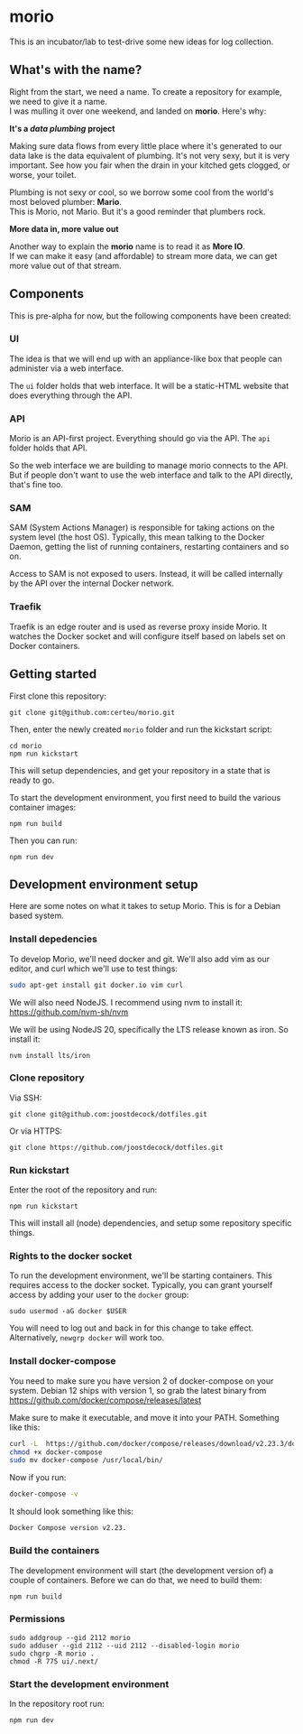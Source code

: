 # morio

This is an incubator/lab to test-drive some new ideas for log collection.

## What's with the name?

Right from the start, we need a name. To create a repository for example, we
need to give it a name.  
I was mulling it over one weekend, and landed on **morio**. Here's why:

**It's a _data plumbing_ project**

Making sure data flows from every little place where it's generated to our data lake is the data equivalent of plumbing.
It's not very sexy, but it is very important. See how you fair when the drain in your kitched gets clogged, or worse, your toilet.

Plumbing is not sexy or cool, so we borrow some cool from the world's most beloved plumber: **Mario**.  
This is Morio, not Mario. But it's a good reminder that plumbers rock.

**More data in, more value out**

Another way to explain the **morio** name is to read it as **More IO**.  
If we can make it easy (and affordable) to stream more data, we can get more value out of that stream.

## Components

This is pre-alpha for now, but the following components have been created:

### UI

The idea is that we will end up with an appliance-like box that people can administer via a web interface.

The `ui` folder holds that web interface. It will be a static-HTML website that does everything through the API.

### API

Morio is an API-first project. Everything should go via the API. The `api` folder holds that API.

So the web interface we are building to manage morio connects to the API.
But if people don't want to use the web interface and talk to the API directly, that's fine too.

### SAM

SAM (System Actions Manager) is responsible for taking actions on the system level (the host OS).
Typically, this mean talking to the Docker Daemon, getting the list of running containers,
restarting containers and so on.

Access to SAM is not exposed to users. Instead, it will be called internally by the API
over the internal Docker network.

### Traefik

Traefik is an edge router and is used as reverse proxy inside Morio.
It watches the Docker socket and will configure itself based on labels set on Docker containers.

## Getting started

First clone this repository:

```
git clone git@github.com:certeu/morio.git
```

Then, enter the newly created `morio` folder and run the kickstart script:

```
cd morio
npm run kickstart
```

This will setup dependencies, and get your repository in a state that is ready to go.

To start the development environment, you first need to build the various container images:

```
npm run build
```

Then you can run:

```
npm run dev
```

## Development environment setup

Here are some notes on what it takes to setup Morio. This is for a Debian based system.

### Install depedencies

To develop Morio, we'll need docker and git.
We'll also add vim as our editor, and curl which we'll use to test things:

```sh
sudo apt-get install git docker.io vim curl
```

We will also need NodeJS. I recommend using nvm to install it: https://github.com/nvm-sh/nvm

We will be using NodeJS 20, specifically the LTS release known as iron. So install it:

```
nvm install lts/iron
```

### Clone repository

Via SSH:

```
git clone git@github.com:joostdecock/dotfiles.git
```

Or via HTTPS:

```
git clone https://github.com/joostdecock/dotfiles.git
```

### Run kickstart

Enter the root of the repository and run:

```
npm run kickstart
```

This will install all (node) dependencies, and setup some repository specific things.

### Rights to the docker socket

To run the development environment, we'll be starting containers. This requires access to the docker socket.
Typically, you can grant yourself access by adding your user to the `docker` group:

```
sudo usermod -aG docker $USER
```

You will need to log out and back in for this change to take effect.
Alternatively, `newgrp docker` will work too.

### Install docker-compose

You need to make sure you have version 2 of docker-compose on your system.
Debian 12 ships with version 1, so grab the latest binary from https://github.com/docker/compose/releases/latest

Make sure to make it executable, and move it into your PATH. Something like this:

```sh
curl -L  https://github.com/docker/compose/releases/download/v2.23.3/docker-compose-linux-x86_64 -o docker-compose
chmod +x docker-compose
sudo mv docker-compose /usr/local/bin/
```

Now if you run:

```sh
docker-compose -v
```

It should look something like this:

```
Docker Compose version v2.23.
```

### Build the containers

The development environment will start (the development version of) a couple of containers.
Before we can do that, we need to build them:

```
npm run build
```

### Permissions

```
sudo addgroup --gid 2112 morio
sudo adduser --gid 2112 --uid 2112 --disabled-login morio
sudo chgrp -R morio .
chmod -R 775 ui/.next/
```

### Start the development environment

In the repository root run:

```
npm run dev
```
